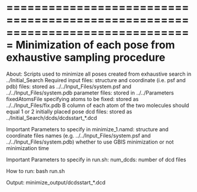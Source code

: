 ===============================================================================
Minimization of each pose from exhaustive sampling procedure
===============================================================================

About:
	Scripts used to minimize all poses created from exhaustive search in ../Initial_Search 
Required input files:
	structure and coordinate (i.e. psf and pdb) files: stored as ../../Input_Files/system.psf and ../../Input_Files/system.pdb
	parameter files: stored in ../../Parameters
	fixedAtomsFile specifying atoms to be fixed: stored as ../../Input_Files/fix.pdb
		B column of each atom of the two molecules should equal 1 or 2 
	initially placed pose dcd files: stored as ../Initial_Search/dcds/dcdsstart_*.dcd

Important Parameters to specify in minimize_1.namd: 
	structure and coordinate files names 
		(e.g. ../../Input_Files/system.psf and ../../Input_Files/system.pdb)
	whether to use GBIS minimization or not
	minimization time

Important Parameters to specify in run.sh: 
	num_dcds: number of dcd files

How to run:
	bash run.sh 

Output:
	minimize_output/dcdsstart_*.dcd
